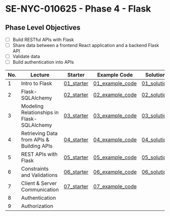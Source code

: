 # SE-NYC-010625 - Phase 4 - Flask

## Phase Level Objectives

- [ ] Build RESTful APIs with Flask
- [ ] Share data between a frontend React application and a backend Flask API
- [ ] Validate data
- [ ] Build authentication into APIs

|No. | Lecture                          | Starter 	| Example Code 	| Solution 	|
|----|------------------------------	|:-----:	|--------	|---------	|
|1 | Intro to Flask                             |[01_starter](https://github.com/RikkuX491/SE-NYC-010625-Phase-4/tree/01_starter)|[01_example_code](https://github.com/RikkuX491/SE-NYC-010625-Phase-4/tree/01_example_code)|[01_solution](https://github.com/RikkuX491/SE-NYC-010625-Phase-4/tree/01_solution)|
|2 | Flask-SQLAlchemy                           |[02_starter](https://github.com/RikkuX491/SE-NYC-010625-Phase-4/tree/02_starter)|[02_example_code](https://github.com/RikkuX491/SE-NYC-010625-Phase-4/tree/02_example_code)|[02_solution](https://github.com/RikkuX491/SE-NYC-010625-Phase-4/tree/02_solution)|
|3 | Modeling Relationships in Flask-SQLAlchemy |[03_starter](https://github.com/RikkuX491/SE-NYC-010625-Phase-4/tree/03_starter)|[03_example_code](https://github.com/RikkuX491/SE-NYC-010625-Phase-4/tree/03_example_code)|[03_solution](https://github.com/RikkuX491/SE-NYC-010625-Phase-4/tree/03_solution)|
|4 | Retrieving Data from APIs & Building APIs  |[04_starter](https://github.com/RikkuX491/SE-NYC-010625-Phase-4/tree/04_starter)|[04_example_code](https://github.com/RikkuX491/SE-NYC-010625-Phase-4/tree/04_example_code)|[04_solution](https://github.com/RikkuX491/SE-NYC-010625-Phase-4/tree/04_solution)|
|5 | REST APIs with Flask                       |[05_starter](https://github.com/RikkuX491/SE-NYC-010625-Phase-4/tree/05_starter)|[05_example_code](https://github.com/RikkuX491/SE-NYC-010625-Phase-4/tree/05_example_code)|[05_solution](https://github.com/RikkuX491/SE-NYC-010625-Phase-4/tree/05_solution)|
|6 | Constraints and Validations                |[06_starter](https://github.com/RikkuX491/SE-NYC-010625-Phase-4/tree/06_starter)|[06_example_code](https://github.com/RikkuX491/SE-NYC-010625-Phase-4/tree/06_example_code)|[06_solution](https://github.com/RikkuX491/SE-NYC-010625-Phase-4/tree/06_solution)|
|7 | Client & Server Communication              |[07_starter](https://github.com/RikkuX491/SE-NYC-010625-Phase-4/tree/07_starter)|[07_example_code](https://github.com/RikkuX491/SE-NYC-010625-Phase-4/tree/07_example_code)||
|8 | Authentication                             ||||
|9 | Authorization                              ||||